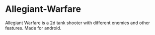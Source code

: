 # Allegiant-Warfare
Allegiant Warfare is a 2d tank shooter with different enemies and other features. Made for android.
